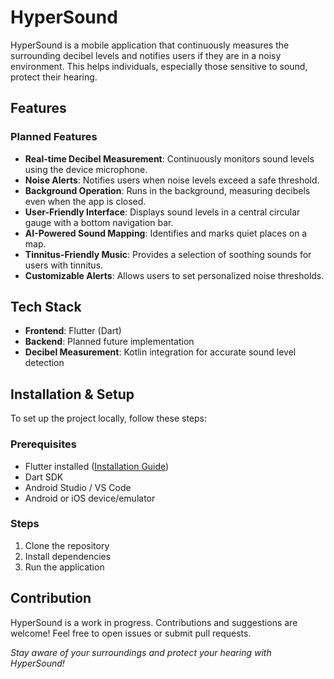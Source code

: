 # HyperSound

HyperSound is a mobile application that continuously measures the surrounding decibel levels and notifies users if they are in a noisy environment. This helps individuals, especially those sensitive to sound, protect their hearing.

## Features

### Planned Features

- **Real-time Decibel Measurement**: Continuously monitors sound levels using the device microphone.
- **Noise Alerts**: Notifies users when noise levels exceed a safe threshold.
- **Background Operation**: Runs in the background, measuring decibels even when the app is closed.
- **User-Friendly Interface**: Displays sound levels in a central circular gauge with a bottom navigation bar.
- **AI-Powered Sound Mapping**: Identifies and marks quiet places on a map.
- **Tinnitus-Friendly Music**: Provides a selection of soothing sounds for users with tinnitus.
- **Customizable Alerts**: Allows users to set personalized noise thresholds.

## Tech Stack

- **Frontend**: Flutter (Dart)
- **Backend**: Planned future implementation
- **Decibel Measurement**: Kotlin integration for accurate sound level detection

## Installation & Setup

To set up the project locally, follow these steps:

### Prerequisites

- Flutter installed ([Installation Guide](https://flutter.dev/docs/get-started/install))
- Dart SDK
- Android Studio / VS Code
- Android or iOS device/emulator

### Steps

1. Clone the repository
2. Install dependencies
3. Run the application

## Contribution

HyperSound is a work in progress. Contributions and suggestions are welcome! Feel free to open issues or submit pull requests.

*Stay aware of your surroundings and protect your hearing with HyperSound!*

